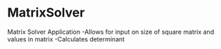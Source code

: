 # MatrixSolver
Matrix Solver Application
-Allows for input on size of square matrix and values in matrix
-Calculates determinant
